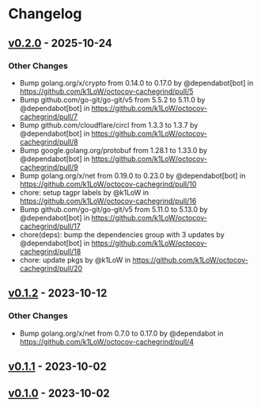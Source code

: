 # Changelog

## [v0.2.0](https://github.com/k1LoW/octocov-cachegrind/compare/v0.1.2...v0.2.0) - 2025-10-24
### Other Changes
- Bump golang.org/x/crypto from 0.14.0 to 0.17.0 by @dependabot[bot] in https://github.com/k1LoW/octocov-cachegrind/pull/5
- Bump github.com/go-git/go-git/v5 from 5.5.2 to 5.11.0 by @dependabot[bot] in https://github.com/k1LoW/octocov-cachegrind/pull/7
- Bump github.com/cloudflare/circl from 1.3.3 to 1.3.7 by @dependabot[bot] in https://github.com/k1LoW/octocov-cachegrind/pull/8
- Bump google.golang.org/protobuf from 1.28.1 to 1.33.0 by @dependabot[bot] in https://github.com/k1LoW/octocov-cachegrind/pull/9
- Bump golang.org/x/net from 0.19.0 to 0.23.0 by @dependabot[bot] in https://github.com/k1LoW/octocov-cachegrind/pull/10
- chore: setup tagpr labels by @k1LoW in https://github.com/k1LoW/octocov-cachegrind/pull/16
- Bump github.com/go-git/go-git/v5 from 5.11.0 to 5.13.0 by @dependabot[bot] in https://github.com/k1LoW/octocov-cachegrind/pull/17
- chore(deps): bump the dependencies group with 3 updates by @dependabot[bot] in https://github.com/k1LoW/octocov-cachegrind/pull/18
- chore: update pkgs by @k1LoW in https://github.com/k1LoW/octocov-cachegrind/pull/20

## [v0.1.2](https://github.com/k1LoW/octocov-cachegrind/compare/v0.1.1...v0.1.2) - 2023-10-12
### Other Changes
- Bump golang.org/x/net from 0.7.0 to 0.17.0 by @dependabot in https://github.com/k1LoW/octocov-cachegrind/pull/4

## [v0.1.1](https://github.com/k1LoW/octocov-cachegrind/compare/v0.1.0...v0.1.1) - 2023-10-02

## [v0.1.0](https://github.com/k1LoW/octocov-cachegrind/commits/v0.1.0) - 2023-10-02
